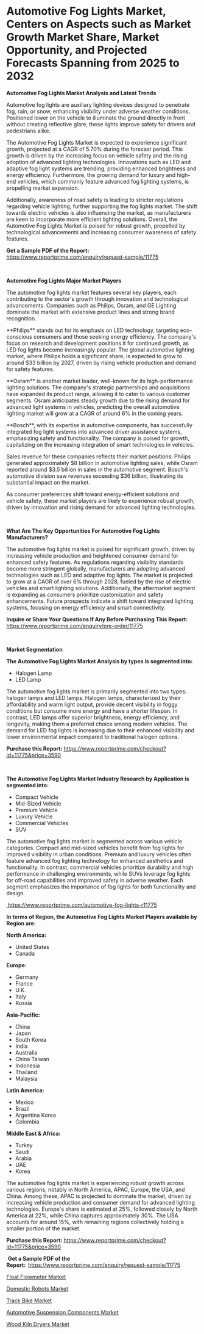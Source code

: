 <p><h1>Automotive Fog Lights Market, Centers on Aspects such as Market Growth Market Share, Market Opportunity, and Projected Forecasts Spanning from 2025 to 2032</h1></p><p><strong>Automotive Fog Lights Market Analysis and Latest Trends</strong></p>
<p><p>Automotive fog lights are auxiliary lighting devices designed to penetrate fog, rain, or snow, enhancing visibility under adverse weather conditions. Positioned lower on the vehicle to illuminate the ground directly in front without creating reflective glare, these lights improve safety for drivers and pedestrians alike. </p><p>The Automotive Fog Lights Market is expected to experience significant growth, projected at a CAGR of 5.70% during the forecast period. This growth is driven by the increasing focus on vehicle safety and the rising adoption of advanced lighting technologies. Innovations such as LED and adaptive fog light systems are trending, providing enhanced brightness and energy efficiency. Furthermore, the growing demand for luxury and high-end vehicles, which commonly feature advanced fog lighting systems, is propelling market expansion. </p><p>Additionally, awareness of road safety is leading to stricter regulations regarding vehicle lighting, further supporting the fog lights market. The shift towards electric vehicles is also influencing the market, as manufacturers are keen to incorporate more efficient lighting solutions. Overall, the Automotive Fog Lights Market is poised for robust growth, propelled by technological advancements and increasing consumer awareness of safety features.</p></p>
<p><strong>Get a Sample PDF of the Report:&nbsp;</strong> <a href="https://www.reportprime.com/enquiry/request-sample/11775?utm_campaign=1873&utm_medium=2&utm_source=Github&utm_content=ia&utm_term=17032025&utm_id=automotive-fog-lights">https://www.reportprime.com/enquiry/request-sample/11775</a></p>
<p>&nbsp;</p>
<p><strong>Automotive Fog Lights Major Market Players</strong></p>
<p><p>The automotive fog lights market features several key players, each contributing to the sector's growth through innovation and technological advancements. Companies such as Philips, Osram, and GE Lighting dominate the market with extensive product lines and strong brand recognition.</p><p>**Philips** stands out for its emphasis on LED technology, targeting eco-conscious consumers and those seeking energy efficiency. The company's focus on research and development positions it for continued growth, as LED fog lights become increasingly popular. The global automotive lighting market, where Philips holds a significant share, is expected to grow to around $33 billion by 2027, driven by rising vehicle production and demand for safety features.</p><p>**Osram** is another market leader, well-known for its high-performance lighting solutions. The company's strategic partnerships and acquisitions have expanded its product range, allowing it to cater to various customer segments. Osram anticipates steady growth due to the rising demand for advanced light systems in vehicles, predicting the overall automotive lighting market will grow at a CAGR of around 6% in the coming years.</p><p>**Bosch**, with its expertise in automotive components, has successfully integrated fog light systems into advanced driver assistance systems, emphasizing safety and functionality. The company is poised for growth, capitalizing on the increasing integration of smart technologies in vehicles.</p><p>Sales revenue for these companies reflects their market positions: Philips generated approximately $8 billion in automotive lighting sales, while Osram reported around $3.5 billion in sales in the automotive segment. Bosch's automotive division saw revenues exceeding $36 billion, illustrating its substantial impact on the market.</p><p>As consumer preferences shift toward energy-efficient solutions and vehicle safety, these market players are likely to experience robust growth, driven by innovation and rising demand for advanced lighting technologies.</p></p>
<p>&nbsp;</p>
<p><strong>What Are The Key Opportunities For Automotive Fog Lights Manufacturers?</strong></p>
<p><p>The automotive fog lights market is poised for significant growth, driven by increasing vehicle production and heightened consumer demand for enhanced safety features. As regulations regarding visibility standards become more stringent globally, manufacturers are adopting advanced technologies such as LED and adaptive fog lights. The market is projected to grow at a CAGR of over 6% through 2028, fueled by the rise of electric vehicles and smart lighting solutions. Additionally, the aftermarket segment is expanding as consumers prioritize customization and safety enhancements. Future prospects indicate a shift toward integrated lighting systems, focusing on energy efficiency and smart connectivity.</p></p>
<p><strong>Inquire or Share Your Questions If Any Before Purchasing This Report:</strong> <a href="https://www.reportprime.com/enquiry/pre-order/11775?utm_campaign=1873&utm_medium=2&utm_source=Github&utm_content=ia&utm_term=17032025&utm_id=automotive-fog-lights">https://www.reportprime.com/enquiry/pre-order/11775</a></p>
<p>&nbsp;</p>
<p><strong>Market Segmentation</strong></p>
<p><strong>The Automotive Fog Lights Market Analysis by types is segmented into:</strong></p>
<p><ul><li>Halogen Lamp</li><li>LED Lamp</li></ul></p>
<p><p>The automotive fog lights market is primarily segmented into two types: halogen lamps and LED lamps. Halogen lamps, characterized by their affordability and warm light output, provide decent visibility in foggy conditions but consume more energy and have a shorter lifespan. In contrast, LED lamps offer superior brightness, energy efficiency, and longevity, making them a preferred choice among modern vehicles. The demand for LED fog lights is increasing due to their enhanced visibility and lower environmental impact compared to traditional halogen options.</p></p>
<p><strong>Purchase this Report:&nbsp;</strong><a href="https://www.reportprime.com/checkout?id=11775&price=3590&utm_campaign=1873&utm_medium=2&utm_source=Github&utm_content=ia&utm_term=17032025&utm_id=automotive-fog-lights">https://www.reportprime.com/checkout?id=11775&price=3590</a></p>
<p>&nbsp;</p>
<p><strong>The Automotive Fog Lights Market Industry Research by Application is segmented into:</strong></p>
<p><ul><li>Compact Vehicle</li><li>Mid-Sized Vehicle</li><li>Premium Vehicle</li><li>Luxury Vehicle</li><li>Commercial Vehicles</li><li>SUV</li></ul></p>
<p><p>The automotive fog lights market is segmented across various vehicle categories. Compact and mid-sized vehicles benefit from fog lights for improved visibility in urban conditions. Premium and luxury vehicles often feature advanced fog lighting technology for enhanced aesthetics and functionality. In contrast, commercial vehicles prioritize durability and high performance in challenging environments, while SUVs leverage fog lights for off-road capabilities and improved safety in adverse weather. Each segment emphasizes the importance of fog lights for both functionality and design.</p></p>
<p><a href="https://www.reportprime.com/automotive-fog-lights-r11775?utm_campaign=1873&utm_medium=2&utm_source=Github&utm_content=ia&utm_term=17032025&utm_id=automotive-fog-lights">&nbsp;https://www.reportprime.com/automotive-fog-lights-r11775</a></p>
<p><strong>In terms of Region, the Automotive Fog Lights Market Players available by Region are:</strong></p>
<p>
    <p> <strong> North America: </strong>
        <ul>
            <li>United States</li>
            <li>Canada</li>
        </ul>
        </p> 
    <p> <strong> Europe: </strong>
        <ul>
            <li>Germany</li>
            <li>France</li>
            <li>U.K.</li>
            <li>Italy</li>
            <li>Russia</li>
        </ul>
        </p> 
    <p> <strong> Asia-Pacific: </strong>
        <ul>
            <li>China</li>
            <li>Japan</li>
            <li>South Korea</li>
            <li>India</li>
            <li>Australia</li>
            <li>China Taiwan</li>
            <li>Indonesia</li>
            <li>Thailand</li>
            <li>Malaysia</li>
        </ul>
        </p> 
    <p> <strong> Latin America: </strong>
        <ul>
            <li>Mexico</li>
            <li>Brazil</li>
            <li>Argentina Korea</li>
            <li>Colombia</li>
        </ul>
        </p> 
    <p> <strong> Middle East & Africa: </strong>
        <ul>
            <li>Turkey</li>
            <li>Saudi</li>
            <li>Arabia</li>
            <li>UAE</li>
            <li>Korea</li>
        </ul>
    </p>
    </p>
<p><p>The automotive fog lights market is experiencing robust growth across various regions, notably in North America, APAC, Europe, the USA, and China. Among these, APAC is projected to dominate the market, driven by increasing vehicle production and consumer demand for advanced lighting technologies. Europe's share is estimated at 25%, followed closely by North America at 22%, while China captures approximately 30%. The USA accounts for around 15%, with remaining regions collectively holding a smaller portion of the market.</p></p>
<p><strong>Purchase this Report: </strong><a href="https://www.reportprime.com/checkout?id=11775&price=3590&utm_campaign=1873&utm_medium=2&utm_source=Github&utm_content=ia&utm_term=17032025&utm_id=automotive-fog-lights">https://www.reportprime.com/checkout?id=11775&price=3590</a></p>
<p>&nbsp;<strong>Get a Sample PDF of the Report:&nbsp;&nbsp;</strong><a href="https://www.reportprime.com/enquiry/request-sample/11775?utm_campaign=1873&utm_medium=2&utm_source=Github&utm_content=ia&utm_term=17032025&utm_id=automotive-fog-lights">https://www.reportprime.com/enquiry/request-sample/11775</a></p>
<p><strong></strong></p>
<p><p><a href="https://www.linkedin.com/pulse/whats-propelling-float-flowmeter-markets-growth-6-cagr-key-qszdf?utm_campaign=1873&utm_medium=2&utm_source=Github&utm_content=ia&utm_term=17032025&utm_id=automotive-fog-lights">Float Flowmeter Market</a></p><p><a href="https://www.linkedin.com/pulse/domestic-robots-market-size-forecast-2025-2032-cagr-57-insights-9cice?utm_campaign=1873&utm_medium=2&utm_source=Github&utm_content=ia&utm_term=17032025&utm_id=automotive-fog-lights">Domestic Robots Market</a></p><p><a href="https://github.com/zappasuccofz/Market-Research-Report-List-1/blob/main/track-bike-market.md?utm_campaign=1873&utm_medium=2&utm_source=Github&utm_content=ia&utm_term=17032025&utm_id=automotive-fog-lights">Track Bike Market</a></p><p><a href="https://github.com/tauchzuazoli/Market-Research-Report-List-1/blob/main/automotive-suspension-components-market.md?utm_campaign=1873&utm_medium=2&utm_source=Github&utm_content=ia&utm_term=17032025&utm_id=automotive-fog-lights">Automotive Suspension Components Market</a></p><p><a href="https://www.linkedin.com/pulse/wood-kiln-dryers-market-research-industry-data-forecasted-cagr-job5f?utm_campaign=1873&utm_medium=2&utm_source=Github&utm_content=ia&utm_term=17032025&utm_id=automotive-fog-lights">Wood Kiln Dryers Market</a></p></p>